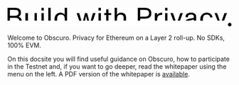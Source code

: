 <p style="text-align: left;" class="build">
    <img src="assets\images\buildwithprivacy.png">
</p>

Welcome to Obscuro. Privacy for Ethereum on a Layer 2 roll-up. No SDKs, 100% EVM.

On this docsite you will find useful guidance on Obscuro, how to participate in the Testnet and, if you want to go deeper, read the whitepaper using the menu on the left. A PDF version of the whitepaper is [available](assets/images/obscuro-whitepaper-0-10-0.pdf).
